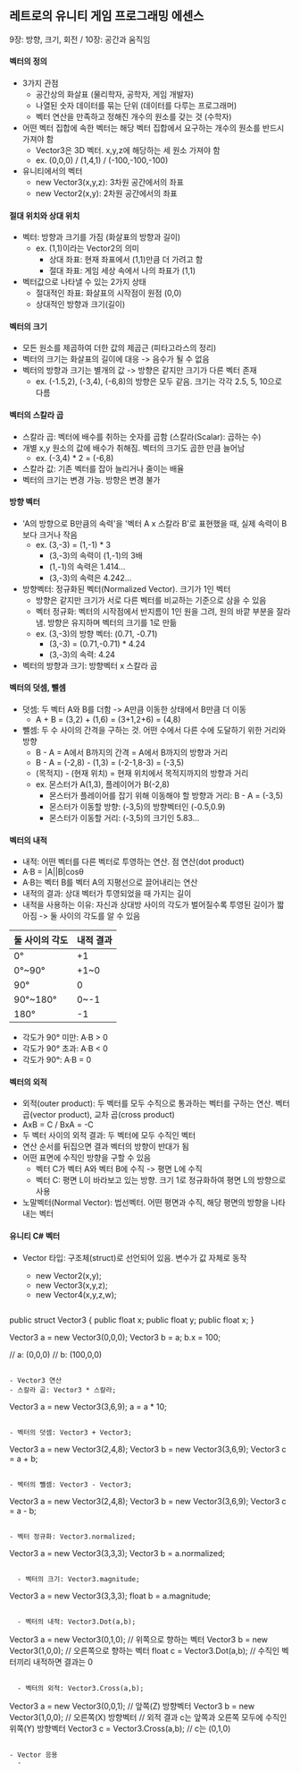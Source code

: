 ## 레트로의 유니티 게임 프로그래밍 에센스

9장: 방향, 크기, 회전 / 10장: 공간과 움직임

#### 벡터의 정의

- 3가지 관점
  - 공간상의 화살표 (물리학자, 공학자, 게임 개발자)
  - 나열된 숫자 데이터를 묶는 단위 (데이터를 다루는 프로그래머)
  - 벡터 연산을 만족하고 정해진 개수의 원소를 갖는 것 (수학자)
- 어떤 벡터 집합에 속한 벡터는 해당 벡터 집합에서 요구하는 개수의 원소를 반드시 가져야 함
  - Vector3은 3D 벡터. x,y,z에 해당하는 세 원소 가져야 함
  - ex. (0,0,0) / (1,4,1) / (-100,-100,-100)
- 유니티에서의 벡터
  - new Vector3(x,y,z): 3차원 공간에서의 좌표
  - new Vector2(x,y): 2차원 공간에서의 좌표

#### 절대 위치와 상대 위치

- 벡터: 방향과 크기를 가짐 (화살표의 방향과 길이)
  - ex. (1,1)이라는 Vector2의 의미
    - 상대 좌표: 현재 좌표에서 (1,1)만큼 더 가려고 함
    - 절대 좌표: 게임 세상 속에서 나의 좌표가 (1,1)
- 벡터값으로 나타낼 수 있는 2가지 상태
  - 절대적인 좌표: 화살표의 시작점이 원점 (0,0)
  - 상대적인 방향과 크기(길이)

#### 벡터의 크기

- 모든 원소를 제곱하여 더한 값의 제곱근 (피타고라스의 정리)
- 벡터의 크기는 화살표의 길이에 대응 -> 음수가 될 수 없음
- 벡터의 방향과 크기는 별개의 값 -> 방향은 같지만 크기가 다른 벡터 존재
  - ex. (-1.5,2), (-3,4), (-6,8)의 방향은 모두 같음. 크기는 각각 2.5, 5, 10으로 다름

#### 벡터의 스칼라 곱

- 스칼라 곱: 벡터에 배수를 취하는 숫자를 곱함 (스칼라(Scalar): 곱하는 수)
- 개별 x,y 원소의 값에 배수가 취해짐. 벡터의 크기도 곱한 만큼 늘어남
  - ex. (-3,4) * 2 = (-6,8)
- 스칼라 값: 기존 벡터를 잡아 늘리거나 줄이는 배율
- 벡터의 크기는 변경 가능. 방향은 변경 불가

#### 방향 벡터

- 'A의 방향으로 B만큼의 속력'을 '벡터 A x 스칼라 B'로 표현했을 때, 실제 속력이 B보다 크거나 작음
  - ex. (3,-3) = (1,-1) * 3
    - (3,-3)의 속력이 (1,-1)의 3배
    - (1,-1)의 속력은 1.414...
    - (3,-3)의 속력은 4.242...
- 방향벡터: 정규화된 벡터(Normalized Vector). 크기가 1인 벡터
  - 방향은 같지만 크기가 서로 다른 벡터를 비교하는 기준으로 삼을 수 있음
  - 벡터 정규화: 벡터의 시작점에서 반지름이 1인 원을 그려, 원의 바깥 부분을 잘라냄. 방향은 유지하며 벡터의 크기를 1로 만듦
  - ex. (3,-3)의 방향 벡터: (0.71, -0.71)
    - (3,-3) = (0.71,-0.71) * 4.24
    - (3,-3)의 속력: 4.24
- 벡터의 방향과 크기: 방향벡터 x 스칼라 곱

#### 벡터의 덧셈, 뺄셈

- 덧셈: 두 벡터 A와 B를 더함 -> A만큼 이동한 상태에서 B만큼 더 이동
  - A + B = (3,2) + (1,6) = (3+1,2+6) = (4,8)
- 뺄셈: 두 수 사이의 간격을 구하는 것. 어떤 수에서 다른 수에 도달하기 위한 거리와 방향
  - B - A = A에서 B까지의 간격 = A에서 B까지의 방향과 거리
  - B - A = (-2,8) - (1,3) = (-2-1,8-3) = (-3,5)
  - (목적지) - (현재 위치) = 현재 위치에서 목적지까지의 방향과 거리
  - ex. 몬스터가 A(1,3), 플레이어가 B(-2,8)
    - 몬스터가 플레이어를 잡기 위해 이동해야 할 방향과 거리: B - A = (-3,5)
    - 몬스터가 이동할 방향: (-3,5)의 방향벡터인 (-0.5,0.9)
    - 몬스터가 이동할 거리: (-3,5)의 크기인 5.83...
 
#### 벡터의 내적

- 내적: 어떤 벡터를 다른 벡터로 투영하는 연산. 점 연산(dot product)
- A·B = |A||B|cosθ
- A·B는 벡터 B를 벡터 A의 지평선으로 끌어내리는 연산
- 내적의 결과: 상대 벡터가 투영되었을 때 가지는 길이
- 내적을 사용하는 이유: 자신과 상대방 사이의 각도가 벌어질수록 투영된 길이가 짧아짐 -> 둘 사이의 각도를 알 수 있음

|둘 사이의 각도|내적 결과|
|-----|---|
|0°|+1|
|0°~90°|+1~0|
|90°|0|
|90°~180°|0~-1|
|180°|-1|

- 각도가 90° 미만: A·B > 0
- 각도가 90° 초과: A·B < 0
- 각도가 90°: A·B = 0

#### 벡터의 외적

- 외적(outer product): 두 벡터를 모두 수직으로 통과하는 벡터를 구하는 연산. 벡터 곱(vector product), 교차 곱(cross product)
- AxB = C / BxA = -C
- 두 벡터 사이의 외적 결과: 두 벡터에 모두 수직인 벡터
- 연산 순서를 뒤집으면 결과 벡터의 방향이 반대가 됨
- 어떤 표면에 수직인 방향을 구할 수 있음
  - 벡터 C가 벡터 A와 벡터 B에 수직 -> 평면 L에 수직
  - 벡터 C: 평면 L이 바라보고 있는 방향. 크기 1로 정규화하여 평면 L의 방향으로 사용
- 노말벡터(Normal Vector): 법선벡터. 어떤 평면과 수직, 해당 평면의 방향을 나타내는 벡터

#### 유니티 C# 벡터

- Vector 타입: 구조체(struct)로 선언되어 있음. 변수가 값 자체로 동작
  - new Vector2(x,y);
  - new Vector3(x,y,z);
  - new Vector4(x,y,z,w);

  ```
public struct Vector3 {
  public float x;
  public float y;
  public float x;
}

Vector3 a = new Vector3(0,0,0);
Vector3 b = a;
b.x = 100;

// a: (0,0,0)
// b: (100,0,0)
  ```

- Vector3 연산
  - 스칼라 곱: Vector3 * 스칼라;

  ```
  Vector3 a = new Vector3(3,6,9);
  a = a * 10;
  ```

  - 벡터의 덧셈: Vector3 + Vector3;
 
  ```
Vector3 a = new Vector3(2,4,8);
Vector3 b = new Vector3(3,6,9);
Vector3 c = a + b;
  ```

  - 벡터의 뺄셈: Vector3 - Vector3;

  ```
Vector3 a = new Vector3(2,4,8);
Vector3 b = new Vector3(3,6,9);
Vector3 c = a - b;
  ```

  - 벡터 정규화: Vector3.normalized;

```
Vector3 a = new Vector3(3,3,3);
Vector3 b = a.normalized;
```

  - 벡터의 크기: Vector3.magnitude;

```
Vector3 a = new Vector3(3,3,3);
float b = a.magnitude;
```
 
  - 벡터의 내적: Vector3.Dot(a,b);

```
Vector3 a = new Vector3(0,1,0);  // 위쪽으로 향하는 벡터
Vector3 b = new Vector3(1,0,0);  // 오른쪽으로 향하는 벡터
float c = Vector3.Dot(a,b);  // 수직인 벡터끼리 내적하면 결과는 0
```

  - 벡터의 외적: Vector3.Cross(a,b);

```
Vector3 a = new Vector3(0,0,1);  // 앞쪽(Z) 방향벡터
Vector3 b = new Vector3(1,0,0);  // 오른쪽(X) 방향벡터
// 외적 결과 c는 앞쪽과 오른쪽 모두에 수직인 위쪽(Y) 방향벡터
Vector3 c = Vector3.Cross(a,b);  // c는 (0,1,0)
```

- Vector 응용
  - 
